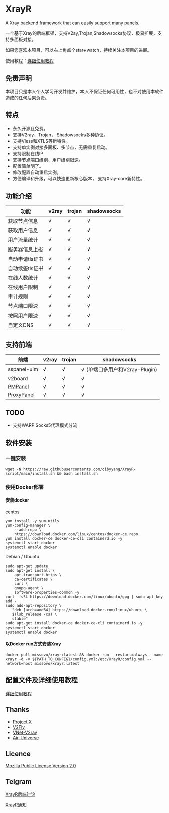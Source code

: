 # XrayR

A Xray backend framework that can easily support many panels.

一个基于Xray的后端框架，支持V2ay,Trojan,Shadowsocks协议，极易扩展，支持多面板对接。

如果您喜欢本项目，可以右上角点个star+watch，持续关注本项目的进展。

使用教程：[详细使用教程](https://crackair.gitbook.io/xrayr-project/)

## 免责声明

本项目只是本人个人学习开发并维护，本人不保证任何可用性，也不对使用本软件造成的任何后果负责。

## 特点

* 永久开源且免费。
* 支持V2ray，Trojan， Shadowsocks多种协议。
* 支持Vless和XTLS等新特性。
* 支持单实例对接多面板、多节点，无需重复启动。
* 支持限制在线IP
* 支持节点端口级别、用户级别限速。
* 配置简单明了。
* 修改配置自动重启实例。
* 方便编译和升级，可以快速更新核心版本， 支持Xray-core新特性。

## 功能介绍

| 功能            | v2ray | trojan | shadowsocks |
| --------------- | ----- | ------ | ----------- |
| 获取节点信息    | √     | √      | √           |
| 获取用户信息    | √     | √      | √           |
| 用户流量统计    | √     | √      | √           |
| 服务器信息上报  | √     | √      | √           |
| 自动申请tls证书 | √     | √      | √           |
| 自动续签tls证书 | √     | √      | √           |
| 在线人数统计    | √     | √      | √           |
| 在线用户限制    | √     | √      | √           |
| 审计规则        | √     | √      | √           |
| 节点端口限速    | √     | √      | √           |
| 按照用户限速    | √     | √      | √           |
| 自定义DNS       | √     | √      | √           |

## 支持前端

| 前端                                                   | v2ray | trojan | shadowsocks                    |
| ------------------------------------------------------ | ----- | ------ | ------------------------------ |
| sspanel-uim                                            | √     | √      | √ (单端口多用户和V2ray-Plugin) |
| v2board                                                | √     | √      | √                              |
| [PMPanel](https://github.com/ByteInternetHK/PMPanel)   | √     | √      | √                              |
| [ProxyPanel](https://github.com/ProxyPanel/ProxyPanel) | √     | √      | √                              |

## TODO

* 支持WARP Socks5代理模式分流

## 软件安装

### 一键安装

```
wget -N https://raw.githubusercontents.com/cibyyang/XrayR-script/main/install.sh && bash install.sh
```

### 使用Docker部署

#### 安装docker
centos
```
yum install -y yum-utils
yum-config-manager \
    --add-repo \
    https://download.docker.com/linux/centos/docker-ce.repo
yum install docker-ce docker-ce-cli containerd.io -y
systemctl start docker
systemctl enable docker
```

Debian / Ubuntu
```
sudo apt-get update
sudo apt-get install \
    apt-transport-https \
    ca-certificates \
    curl \
    gnupg-agent \
    software-properties-common -y
curl -fsSL https://download.docker.com/linux/ubuntu/gpg | sudo apt-key add -
sudo add-apt-repository \
   "deb [arch=amd64] https://download.docker.com/linux/ubuntu \
   $(lsb_release -cs) \
   stable"
sudo apt-get install docker-ce docker-ce-cli containerd.io -y
systemctl start docker
systemctl enable docker
```

#### 以Docker run方式安装Xray
```
docker pull missovo/xrayr:latest && docker run --restart=always --name xrayr -d -v ${PATH_TO_CONFIG}/config.yml:/etc/XrayR/config.yml --network=host missovo/xrayr:latest
```

## 配置文件及详细使用教程

[详细使用教程](https://crackair.gitbook.io/xrayr-project/)

## Thanks

* [Project X](https://github.com/XTLS/)
* [V2Fly](https://github.com/v2fly)
* [VNet-V2ray](https://github.com/ProxyPanel/VNet-V2ray)
* [Air-Universe](https://github.com/crossfw/Air-Universe)

## Licence

[Mozilla Public License Version 2.0](https://github.com/missovo/XrayR/blob/master/LICENSE)

## Telgram

[XrayR后端讨论](https://t.me/XrayR_project)

[XrayR通知](https://t.me/XrayR_channel)
